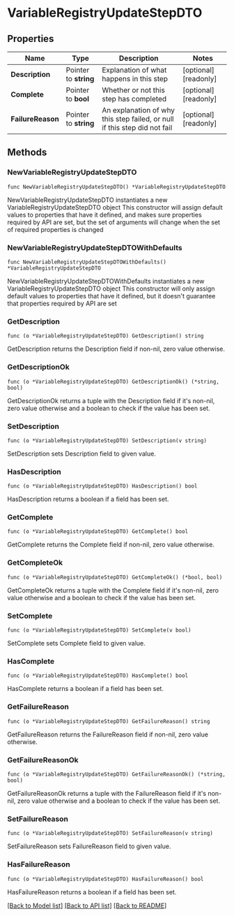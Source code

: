 # VariableRegistryUpdateStepDTO

## Properties

Name | Type | Description | Notes
------------ | ------------- | ------------- | -------------
**Description** | Pointer to **string** | Explanation of what happens in this step | [optional] [readonly] 
**Complete** | Pointer to **bool** | Whether or not this step has completed | [optional] [readonly] 
**FailureReason** | Pointer to **string** | An explanation of why this step failed, or null if this step did not fail | [optional] [readonly] 

## Methods

### NewVariableRegistryUpdateStepDTO

`func NewVariableRegistryUpdateStepDTO() *VariableRegistryUpdateStepDTO`

NewVariableRegistryUpdateStepDTO instantiates a new VariableRegistryUpdateStepDTO object
This constructor will assign default values to properties that have it defined,
and makes sure properties required by API are set, but the set of arguments
will change when the set of required properties is changed

### NewVariableRegistryUpdateStepDTOWithDefaults

`func NewVariableRegistryUpdateStepDTOWithDefaults() *VariableRegistryUpdateStepDTO`

NewVariableRegistryUpdateStepDTOWithDefaults instantiates a new VariableRegistryUpdateStepDTO object
This constructor will only assign default values to properties that have it defined,
but it doesn't guarantee that properties required by API are set

### GetDescription

`func (o *VariableRegistryUpdateStepDTO) GetDescription() string`

GetDescription returns the Description field if non-nil, zero value otherwise.

### GetDescriptionOk

`func (o *VariableRegistryUpdateStepDTO) GetDescriptionOk() (*string, bool)`

GetDescriptionOk returns a tuple with the Description field if it's non-nil, zero value otherwise
and a boolean to check if the value has been set.

### SetDescription

`func (o *VariableRegistryUpdateStepDTO) SetDescription(v string)`

SetDescription sets Description field to given value.

### HasDescription

`func (o *VariableRegistryUpdateStepDTO) HasDescription() bool`

HasDescription returns a boolean if a field has been set.

### GetComplete

`func (o *VariableRegistryUpdateStepDTO) GetComplete() bool`

GetComplete returns the Complete field if non-nil, zero value otherwise.

### GetCompleteOk

`func (o *VariableRegistryUpdateStepDTO) GetCompleteOk() (*bool, bool)`

GetCompleteOk returns a tuple with the Complete field if it's non-nil, zero value otherwise
and a boolean to check if the value has been set.

### SetComplete

`func (o *VariableRegistryUpdateStepDTO) SetComplete(v bool)`

SetComplete sets Complete field to given value.

### HasComplete

`func (o *VariableRegistryUpdateStepDTO) HasComplete() bool`

HasComplete returns a boolean if a field has been set.

### GetFailureReason

`func (o *VariableRegistryUpdateStepDTO) GetFailureReason() string`

GetFailureReason returns the FailureReason field if non-nil, zero value otherwise.

### GetFailureReasonOk

`func (o *VariableRegistryUpdateStepDTO) GetFailureReasonOk() (*string, bool)`

GetFailureReasonOk returns a tuple with the FailureReason field if it's non-nil, zero value otherwise
and a boolean to check if the value has been set.

### SetFailureReason

`func (o *VariableRegistryUpdateStepDTO) SetFailureReason(v string)`

SetFailureReason sets FailureReason field to given value.

### HasFailureReason

`func (o *VariableRegistryUpdateStepDTO) HasFailureReason() bool`

HasFailureReason returns a boolean if a field has been set.


[[Back to Model list]](../README.md#documentation-for-models) [[Back to API list]](../README.md#documentation-for-api-endpoints) [[Back to README]](../README.md)


